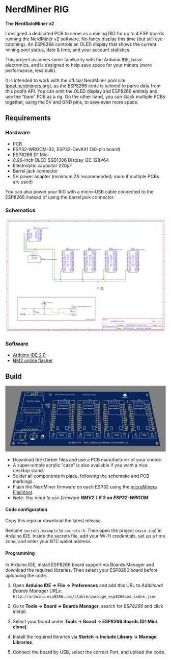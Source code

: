 # NerdMiner RIG

**The NerdSoloMiner v2**

I designed a dedicated PCB to serve as a mining RIG for up to 4 ESP boards running the NerdMiner v2 software. No fancy display this time (but still eye-catching). An ESP8266 controls an OLED display that shows the current mining pool status, date & time, and your account statistics.

This project assumes some familiarity with the Arduino IDE, basic electronics, and is designed to help save space for your miners (more performance, less bulk).

It is intended to work with the official NerdMiner pool site ([pool.nerdminers.org](https://pool.nerdminers.org/)), as the ESP8266 code is tailored to parse data from this pool’s API. You can omit the OLED display and ESP8266 entirely and use the “bare” PCB as a rig. On the other hand, you can stack multiple PCBs together, using the 5V and GND pins, to save even more space.

## Requirements

### Hardware

- PCB  
- ESP32-WROOM-32, ESP32-DevKit1 (30-pin board)  
- ESP8266 D1 Mini  
- 0.96-inch OLED SSD1306 Display I2C 128×64  
- Electrolytic capacitor 220µF  
- Barrel jack connector  
- 5V power adapter (minimum 2A recommended; more if multiple PCBs are used)  

You can also power your RIG with a micro-USB cable connected to the ESP8266 instead of using the barrel jack connector.

### Schematics

![NerdMiner RIG Schematic](images/Schematic_Nerd-Miner-RIG.png)

### Software

- [Arduino IDE 2.0](https://www.arduino.cc/en/software)  
- [NM2 online flasher](https://flasher.bitronics.store/)  

## Build

![NerdMiner RIG PCB](images/pcb_3d.png)

- Download the Gerber files and use a PCB manufacturer of your choice.  
- A super-simple acrylic “case” is also available if you want a nice desktop stand.  
- Solder all components in place, following the schematic and PCB markings.  
- Flash the NerdMiner firmware on each ESP32 using the [microMiners Flashtool](https://github.com/BitMaker-hub/NerdMiner_v2?tab=readme-ov-file#microminers-flashtool-recommended).  
- *Note: You need to use firmware **NMV2 1.6.3 on ESP32-WROOM***.  

#### Code configuration

Copy this repo or download the latest release.  

Rename ```secrets.example``` to ```secrets.h```. Then open the project (```main.ino```) in Arduino IDE. Inside the secrets file, add your Wi-Fi credentials, set up a time zone, and enter your BTC wallet address.  

#### Programming

In Arduino IDE, install ESP8266 board support via Boards Manager and download the required libraries. Then select your ESP8266 board before uploading the code.

1. Open **Arduino IDE → File → Preferences** and add this URL to *Additional Boards Manager URLs*:
```http://arduino.esp8266.com/stable/package_esp8266com_index.json```

2. Go to **Tools → Board → Boards Manager**, search for *ESP8266* and click *Install*.  

3. Select your board under **Tools → Board → ESP8266 Boards (D1 Mini clone)**.  

4. Install the required libraries via **Sketch → Include Library → Manage Libraries**.  

5. Connect the board by USB, select the correct Port, and upload the code.